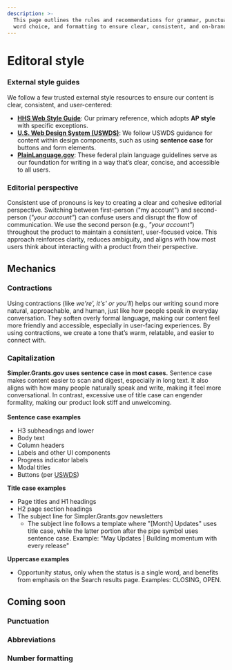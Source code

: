 ```yaml
---
description: >-
  This page outlines the rules and recommendations for grammar, punctuation,
  word choice, and formatting to ensure clear, consistent, and on-brand content.
---
```


# Editoral style

### External style guides

We follow a few trusted external style resources to ensure our content is clear, consistent, and user-centered:

* [**HHS Web Style Guide**](https://www.hhs.gov/web/policies-and-standards/web-style-guide/index.html): Our primary reference, which adopts **AP style** with specific exceptions.
* [**U.S. Web Design System (USWDS)**](https://designsystem.digital.gov/design-principles/): We follow USWDS guidance for content within design components, such as using **sentence case** for buttons and form elements.
* [**PlainLanguage.gov**](https://www.plainlanguage.gov/): These federal plain language guidelines serve as our foundation for writing in a way that’s clear, concise, and accessible to all users.

### Editorial perspective

Consistent use of pronouns is key to creating a clear and cohesive editorial perspective. Switching between first-person ("my account") and second-person (_"your account"_) can confuse users and disrupt the flow of communication. We use the second person (e.g., _"your account"_) throughout the product to maintain a consistent, user-focused voice. This approach reinforces clarity, reduces ambiguity, and aligns with how most users think about interacting with a product from their perspective.

## Mechanics

### Contractions

Using contractions (like _we're', it's' or you'll_) helps our writing sound more natural, approachable, and human, just like how people speak in everyday conversation. They soften overly formal language, making our content feel more friendly and accessible, especially in user-facing experiences. By using contractions, we create a tone that’s warm, relatable, and easier to connect with.

### Capitalization

**Simpler.Grants.gov uses sentence case in most cases.** Sentence case makes content easier to scan and digest, especially in long text. It also aligns with how many people naturally speak and write, making it feel more conversational. In contrast, excessive use of title case can engender formality, making our product look stiff and unwelcoming.\
\
**Sentence case examples**

* H3 subheadings and lower
* Body text
* Column headers
* Labels and other UI components
* Progress indicator labels
* Modal titles
* Buttons (per [USWDS](https://designsystem.digital.gov/components/button/))

**Title case examples**

* Page titles and H1 headings
* H2 page section headings
* The subject line for Simpler.Grants.gov newsletters
  * The subject line follows a template where "\[Month] Updates" uses title case, while the latter portion after the pipe symbol uses sentence case. Example: "May Updates | Building momentum with every release"

**Uppercase examples**

* Opportunity status, only when the status is a single word, and benefits from emphasis on the Search results page. Examples: CLOSING, OPEN.&#x20;

## Coming soon

### Punctuation

### Abbreviations

### Number formatting

